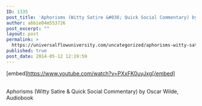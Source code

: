 ```yaml
---
ID: 1335
post_title: 'Aphorisms (Witty Satire &#038; Quick Social Commentary) by Oscar Wilde,'
author: abbie04m553726
post_excerpt: ""
layout: post
permalink: >
  https://universalflowuniversity.com/uncategorized/aphorisms-witty-satire-quick-social-commentary-by-oscar-wilde/
published: true
post_date: 2014-05-12 12:19:59
---
```

[embed]https://www.youtube.com/watch?v=PXxFK0uyJxg[/embed]</br></br>
<p>Aphorisms (Witty Satire & Quick Social Commentary) by Oscar Wilde, Audiobook</p>